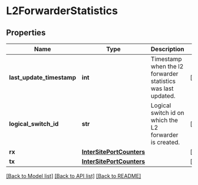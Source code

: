 # L2ForwarderStatistics

## Properties
Name | Type | Description | Notes
------------ | ------------- | ------------- | -------------
**last_update_timestamp** | **int** | Timestamp when the l2 forwarder statistics was last updated.  | [optional] 
**logical_switch_id** | **str** | Logical switch id on which the L2 forwarder is created.  | [optional] 
**rx** | [**InterSitePortCounters**](InterSitePortCounters.md) |  | [optional] 
**tx** | [**InterSitePortCounters**](InterSitePortCounters.md) |  | [optional] 

[[Back to Model list]](../README.md#documentation-for-models) [[Back to API list]](../README.md#documentation-for-api-endpoints) [[Back to README]](../README.md)

